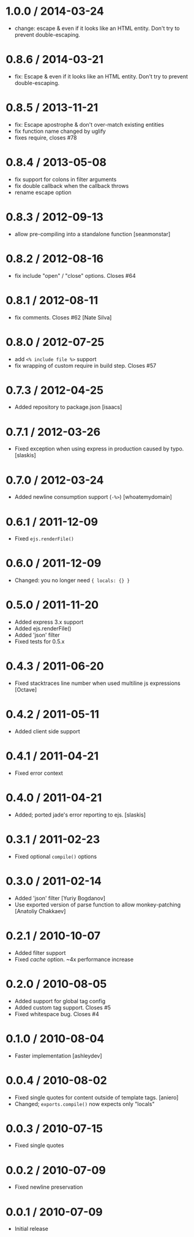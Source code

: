 
1.0.0 / 2014-03-24
==================

 * change: escape & even if it looks like an HTML entity. Don't try to prevent double-escaping.

0.8.6 / 2014-03-21
==================

 * fix: Escape & even if it looks like an HTML entity. Don't try to prevent double-escaping.

0.8.5 / 2013-11-21
==================

 * fix: Escape apostrophe & don't over-match existing entities
 * fix function name changed by uglify
 * fixes require, closes #78

0.8.4 / 2013-05-08
==================

  * fix support for colons in filter arguments
  * fix double callback when the callback throws
  * rename escape option

0.8.3 / 2012-09-13
==================

  * allow pre-compiling into a standalone function [seanmonstar]

0.8.2 / 2012-08-16
==================

  * fix include "open" / "close" options. Closes #64

0.8.1 / 2012-08-11
==================

  * fix comments. Closes #62 [Nate Silva]

0.8.0 / 2012-07-25
==================

  * add `<% include file %>` support
  * fix wrapping of custom require in build step. Closes #57

0.7.3 / 2012-04-25
==================

  * Added repository to package.json [isaacs]

0.7.1 / 2012-03-26
==================

  * Fixed exception when using express in production caused by typo. [slaskis]

0.7.0 / 2012-03-24
==================

  * Added newline consumption support (`-%>`) [whoatemydomain]

0.6.1 / 2011-12-09
==================

  * Fixed `ejs.renderFile()`

0.6.0 / 2011-12-09
==================

  * Changed: you no longer need `{ locals: {} }`

0.5.0 / 2011-11-20
==================

  * Added express 3.x support
  * Added ejs.renderFile()
  * Added 'json' filter
  * Fixed tests for 0.5.x

0.4.3 / 2011-06-20
==================

  * Fixed stacktraces line number when used multiline js expressions [Octave]

0.4.2 / 2011-05-11
==================

  * Added client side support

0.4.1 / 2011-04-21
==================

  * Fixed error context

0.4.0 / 2011-04-21
==================

  * Added; ported jade's error reporting to ejs. [slaskis]

0.3.1 / 2011-02-23
==================

  * Fixed optional `compile()` options

0.3.0 / 2011-02-14
==================

  * Added 'json' filter [Yuriy Bogdanov]
  * Use exported version of parse function to allow monkey-patching [Anatoliy Chakkaev]

0.2.1 / 2010-10-07
==================

  * Added filter support
  * Fixed _cache_ option. ~4x performance increase

0.2.0 / 2010-08-05
==================

  * Added support for global tag config
  * Added custom tag support. Closes #5
  * Fixed whitespace bug. Closes #4

0.1.0 / 2010-08-04
==================

  * Faster implementation [ashleydev]

0.0.4 / 2010-08-02
==================

  * Fixed single quotes for content outside of template tags. [aniero]
  * Changed; `exports.compile()` now expects only "locals"

0.0.3 / 2010-07-15
==================

  * Fixed single quotes

0.0.2 / 2010-07-09
==================

  * Fixed newline preservation

0.0.1 / 2010-07-09
==================

  * Initial release
